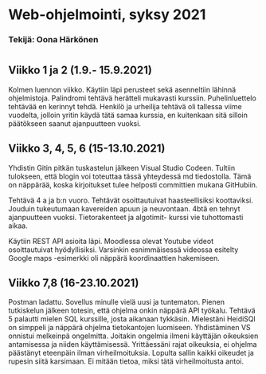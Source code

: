 # Web-ohjelmointi, syksy 2021

### Tekijä: Oona Härkönen

#

## Viikko 1 ja 2 (1.9.- 15.9.2021)

Kolmen luennon viikko. Käytiin läpi perusteet sekä asenneltiin lähinnä ohjelmistoja. Palindromi tehtävä herätteli mukavasti kurssiin.
Puhelinluettelo tehtävää en kerinnyt tehdä. Henkilö ja urheilija tehtävä oli tallessa viime vuodelta, jolloin yritin käydä tätä samaa kurssia, en kuitenkaan sitä silloin päätökseen saanut ajanpuutteen vuoksi.

## Viikko 3, 4, 5, 6 (15-13.10.2021)

Yhdistin Gitin pitkän tuskastelun jälkeen Visual Studio Codeen. Tultiin tulokseen, että blogin voi toteuttaa tässä yhteydessä md tiedostolla. Tämä on näppärää, koska kirjoitukset tulee helposti committien mukana GitHubiin.

Tehtävä 4 a ja b:n vuoro. Tehtävät osoittautuivat haasteellisiksi koottaviksi. Jouduin tukeutumaan kavereiden apuun ja neuvontaan.
4btä en tehnyt ajanpuutteen vuoksi. Tietorakenteet ja algotimit- kurssi vie tuhottomasti aikaa.

Käytiin REST API asioita läpi. Moodlessa olevat Youtube videot osoittautuivat hyödyllisiksi. Varsinkin esnimmäisessä videossa esitelty Google maps -esimerkki oli näppärä koordinaattien hakemiseen.

## Viikko 7,8 (16-23.10.2021)

Postman ladattu. Sovellus minulle vielä uusi ja tuntematon. Pienen tutkiskelun jälkeen totesin, että ohjelma onkin näppärä API työkalu.
Tehtävä 5 palautti mielen SQL kurssille, josta aikanaan tykkäsin. Mielestäni HeidiSQl on simppeli ja näppärä ohjelma tietokantojen luomiseen. Yhdistäminen VS onnistui melkeinpä ongelmitta. Joitakin ongelmia ilmeni käyttäjän oikeuksien antamisessa ja niiden käyttämisessä. Yrittäessäni rajat oikeuksia, ei ohjelma päästänyt eteenpäin ilman virheilmoituksia. Lopulta sallin kaikki oikeudet ja rupesin siitä karsimaan. Ei mitään tietoa, miksi tätä virheilmoitusta antoi.
